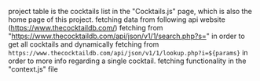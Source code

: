 
project table is the cocktails list in the "Cocktails.js" page, which is also the home page of this project.
fetching data from following api website (https://www.thecocktaildb.com/)
fetching from "https://www.thecocktaildb.com/api/json/v1/1/search.php?s=" in order to get all cocktails and dynamically fetching from   `https://www.thecocktaildb.com/api/json/v1/1/lookup.php?i=${params}` in order to more info regarding a single cocktail.
fetching functionality in the "context.js" file


